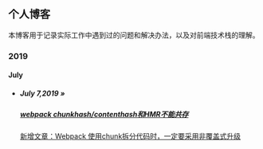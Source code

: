 ## 个人博客

本博客用于记录实际工作中遇到过的问题和解决办法，以及对前端技术栈的理解。

### 2019

#### July

- ##### July 7,2019 **»** 

  #####  [webpack chunkhash/contenthash和HMR不能共存](https://github.com/guojb824/blog/blob/master/webpack%20chunkhash%E6%88%96%E8%80%85contenthash%E5%92%8CHMR%E4%B8%8D%E8%83%BD%E5%85%B1%E5%AD%98.md)
  
  [新增文章：Webpack 使用chunk拆分代码时，一定要采用非覆盖式升级](https://github.com/guojb824/blog/blob/master/Webpack%20%E4%BD%BF%E7%94%A8chunk%E6%8B%86%E5%88%86%E4%BB%A3%E7%A0%81%E6%97%B6%EF%BC%8C%E4%B8%80%E5%AE%9A%E8%A6%81%E9%87%87%E7%94%A8%E9%9D%9E%E8%A6%86%E7%9B%96%E5%BC%8F%E5%8D%87%E7%BA%A7.md)

